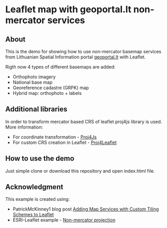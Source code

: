 # Leaflet map with geoportal.lt non-mercator services

## About

This is the demo for showing how to use non-mercator basemap services from Lithuanian Spatial Information portal [geoportal.lt](https://www.geoportal.lt) with Leaflet.

Rigth now 4 types of different basemaps are added:
* Orthophoto imagery
* National base map
* Georeference cadastre (GRPK) map
* Hybrid map: orthophoto + labels 

## Additional libraries

In order to transform mercator based CRS of leaflet proj4js library is used. More information:
* For coordinate transformation - [Proj4Js](https://github.com/proj4js/proj4js)
* For custom CRS creation in Leaflet - [Proj4Leaflet](https://github.com/kartena/Proj4Leaflet)

## How to use the demo

Just simple clone or download this repository and open index.html file. 

## Acknowledgment

This example is created using:
* PatrickMcKinney1 blog post [Adding Map Services with Custom Tiling Schemes to Leaflet](https://community.esri.com/t5/esri-leaflet-questions/adding-map-services-with-custom-tiling-schemes-to/td-p/799655)
* ESRI-Leaflet example - [Non-mercator projection](http://esri.github.io/esri-leaflet/examples/non-mercator-projection.html)